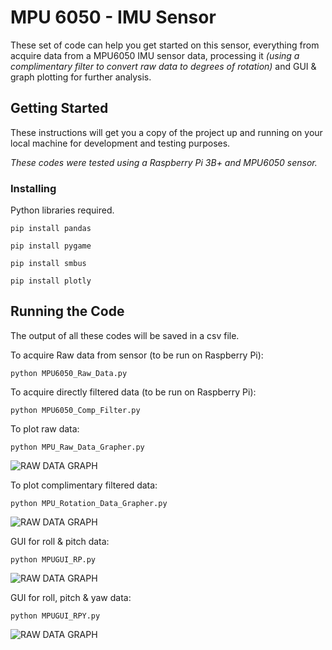# MPU 6050 - IMU Sensor

These set of code can help you get started on this sensor, everything from acquire data from a MPU6050 IMU sensor data, processing it *(using a complimentary filter to convert raw data to degrees of rotation)* and GUI & graph plotting for further analysis.

## Getting Started

These instructions will get you a copy of the project up and running on your local machine for development and testing purposes.

*These codes were tested using a Raspberry Pi 3B+ and MPU6050 sensor.*

### Installing

Python libraries required.

```
pip install pandas
```
```
pip install pygame
```
```
pip install smbus
```
```
pip install plotly
```

## Running the Code

The output of all these codes will be saved in a csv file.

To acquire Raw data from sensor (to be run on Raspberry Pi):
```
python MPU6050_Raw_Data.py
```
To acquire directly filtered data (to be run on Raspberry Pi):
```
python MPU6050_Comp_Filter.py
```
To plot raw data:
```
python MPU_Raw_Data_Grapher.py
```
![RAW DATA GRAPH](https://drive.google.com/uc?export=view&id=1n4pSqCUnHKG9P_J37jGbhxMHoxi1wkko)

To plot complimentary filtered data:
```
python MPU_Rotation_Data_Grapher.py
```
![RAW DATA GRAPH](https://drive.google.com/uc?export=view&id=19-pDi07RDvSwFYyykYF94UgsC6ql4sRR)

GUI for roll & pitch data:
```
python MPUGUI_RP.py
```
![RAW DATA GRAPH](https://drive.google.com/uc?export=view&id=1-JBTCgha7cSQ8bjPfZwnng06kd-r0iJk)

GUI for roll, pitch & yaw data:
```
python MPUGUI_RPY.py
```
![RAW DATA GRAPH](https://drive.google.com/uc?export=view&id=1zvhfXwLtD4vIfcN6jkkykv1aAX8QLr56)